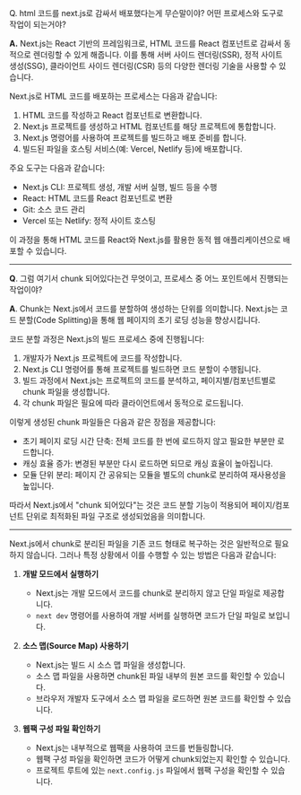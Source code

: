 Q. html 코드를 next.js로 감싸서 배포했다는게 무슨말이야? 어떤 프로세스와 도구로 작업이 되는거야?

**A.**
Next.js는 React 기반의 프레임워크로, HTML 코드를 React 컴포넌트로 감싸서 동적으로 렌더링할 수 있게 해줍니다. 이를 통해 서버 사이드 렌더링(SSR), 정적 사이트 생성(SSG), 클라이언트 사이드 렌더링(CSR) 등의 다양한 렌더링 기술을 사용할 수 있습니다.

Next.js로 HTML 코드를 배포하는 프로세스는 다음과 같습니다:

1. HTML 코드를 작성하고 React 컴포넌트로 변환합니다.
2. Next.js 프로젝트를 생성하고 HTML 컴포넌트를 해당 프로젝트에 통합합니다.
3. Next.js 명령어를 사용하여 프로젝트를 빌드하고 배포 준비를 합니다.
4. 빌드된 파일을 호스팅 서비스(예: Vercel, Netlify 등)에 배포합니다.

주요 도구는 다음과 같습니다:

- Next.js CLI: 프로젝트 생성, 개발 서버 실행, 빌드 등을 수행
- React: HTML 코드를 React 컴포넌트로 변환
- Git: 소스 코드 관리
- Vercel 또는 Netlify: 정적 사이트 호스팅

이 과정을 통해 HTML 코드를 React와 Next.js를 활용한 동적 웹 애플리케이션으로 배포할 수 있습니다.

---


**Q**. 그럼 여기서 chunk 되어있다는건 무엇이고, 프로세스 중 어느 포인트에서 진행되는 작업이야?

**A**. Chunk는 Next.js에서 코드를 분할하여 생성하는 단위를 의미합니다. Next.js는 코드 분할(Code Splitting)을 통해 웹 페이지의 초기 로딩 성능을 향상시킵니다.

코드 분할 과정은 Next.js의 빌드 프로세스 중에 진행됩니다:

1. 개발자가 Next.js 프로젝트에 코드를 작성합니다.
2. Next.js CLI 명령어를 통해 프로젝트를 빌드하면 코드 분할이 수행됩니다.
3. 빌드 과정에서 Next.js는 프로젝트의 코드를 분석하고, 페이지별/컴포넌트별로 chunk 파일을 생성합니다.
4. 각 chunk 파일은 필요에 따라 클라이언트에서 동적으로 로드됩니다.

이렇게 생성된 chunk 파일들은 다음과 같은 장점을 제공합니다:

- 초기 페이지 로딩 시간 단축: 전체 코드를 한 번에 로드하지 않고 필요한 부분만 로드합니다.
- 캐싱 효율 증가: 변경된 부분만 다시 로드하면 되므로 캐싱 효율이 높아집니다.
- 모듈 단위 분리: 페이지 간 공유되는 모듈을 별도의 chunk로 분리하여 재사용성을 높입니다.

따라서 Next.js에서 "chunk 되어있다"는 것은 코드 분할 기능이 적용되어 페이지/컴포넌트 단위로 최적화된 파일 구조로 생성되었음을 의미합니다.

---

Next.js에서 chunk로 분리된 파일을 기존 코드 형태로 복구하는 것은 일반적으로 필요하지 않습니다. 그러나 특정 상황에서 이를 수행할 수 있는 방법은 다음과 같습니다:

1. **개발 모드에서 실행하기**
    
    - Next.js는 개발 모드에서 코드를 chunk로 분리하지 않고 단일 파일로 제공합니다.
    - `next dev` 명령어를 사용하여 개발 서버를 실행하면 코드가 단일 파일로 보입니다.
2. **소스 맵(Source Map) 사용하기**
    
    - Next.js는 빌드 시 소스 맵 파일을 생성합니다.
    - 소스 맵 파일을 사용하면 chunk된 파일 내부의 원본 코드를 확인할 수 있습니다.
    - 브라우저 개발자 도구에서 소스 맵 파일을 로드하면 원본 코드를 확인할 수 있습니다.
3. **웹팩 구성 파일 확인하기**
    
    - Next.js는 내부적으로 웹팩을 사용하여 코드를 번들링합니다.
    - 웹팩 구성 파일을 확인하면 코드가 어떻게 chunk되었는지 확인할 수 있습니다.
    - 프로젝트 루트에 있는 `next.config.js` 파일에서 웹팩 구성을 확인할 수 있습니다.